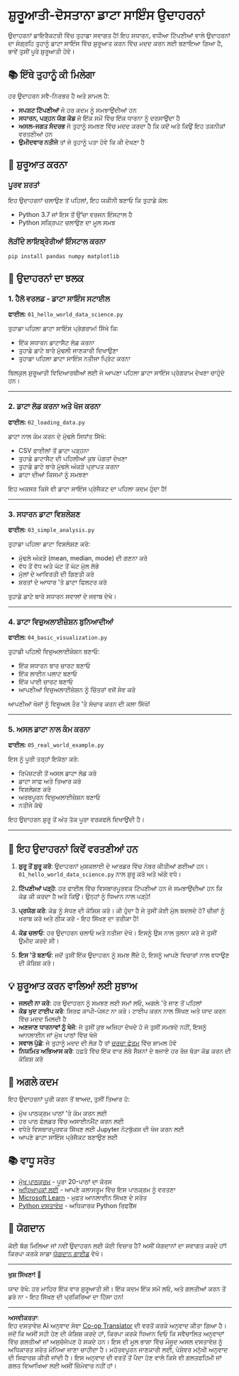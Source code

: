 <!--
CO_OP_TRANSLATOR_METADATA:
{
  "original_hash": "9bef7fd96c8f262339933117d9b3e342",
  "translation_date": "2025-10-03T13:00:26+00:00",
  "source_file": "examples/README.md",
  "language_code": "pa"
}
-->
# ਸ਼ੁਰੂਆਤੀ-ਦੋਸਤਾਨਾ ਡਾਟਾ ਸਾਇੰਸ ਉਦਾਹਰਨਾਂ

ਉਦਾਹਰਨਾਂ ਡਾਇਰੈਕਟਰੀ ਵਿੱਚ ਤੁਹਾਡਾ ਸਵਾਗਤ ਹੈ! ਇਹ ਸਧਾਰਨ, ਵਧੀਆ ਟਿੱਪਣੀਆਂ ਵਾਲੇ ਉਦਾਹਰਨਾਂ ਦਾ ਸੰਗ੍ਰਹਿ ਤੁਹਾਨੂੰ ਡਾਟਾ ਸਾਇੰਸ ਵਿੱਚ ਸ਼ੁਰੂਆਤ ਕਰਨ ਵਿੱਚ ਮਦਦ ਕਰਨ ਲਈ ਬਣਾਇਆ ਗਿਆ ਹੈ, ਭਾਵੇਂ ਤੁਸੀਂ ਪੂਰੇ ਸ਼ੁਰੂਆਤੀ ਹੋਵੋ।

## 📚 ਇੱਥੇ ਤੁਹਾਨੂੰ ਕੀ ਮਿਲੇਗਾ

ਹਰ ਉਦਾਹਰਨ ਸਵੈ-ਨਿਰਭਰ ਹੈ ਅਤੇ ਸ਼ਾਮਲ ਹੈ:
- **ਸਪਸ਼ਟ ਟਿੱਪਣੀਆਂ** ਜੋ ਹਰ ਕਦਮ ਨੂੰ ਸਮਝਾਉਂਦੀਆਂ ਹਨ
- **ਸਧਾਰਨ, ਪੜ੍ਹਨ ਯੋਗ ਕੋਡ** ਜੋ ਇੱਕ ਸਮੇਂ ਵਿੱਚ ਇੱਕ ਧਾਰਨਾ ਨੂੰ ਦਰਸਾਉਂਦਾ ਹੈ
- **ਅਸਲ-ਜਗਤ ਸੰਦਰਭ** ਜੋ ਤੁਹਾਨੂੰ ਸਮਝਣ ਵਿੱਚ ਮਦਦ ਕਰਦਾ ਹੈ ਕਿ ਕਦੋਂ ਅਤੇ ਕਿਉਂ ਇਹ ਤਕਨੀਕਾਂ ਵਰਤਣੀਆਂ ਹਨ
- **ਉਮੀਦਵਾਰ ਨਤੀਜੇ** ਤਾਂ ਜੋ ਤੁਹਾਨੂੰ ਪਤਾ ਹੋਵੇ ਕਿ ਕੀ ਦੇਖਣਾ ਹੈ

## 🚀 ਸ਼ੁਰੂਆਤ ਕਰਨਾ

### ਪੂਰਵ ਸ਼ਰਤਾਂ
ਇਹ ਉਦਾਹਰਨਾਂ ਚਲਾਉਣ ਤੋਂ ਪਹਿਲਾਂ, ਇਹ ਯਕੀਨੀ ਬਣਾਓ ਕਿ ਤੁਹਾਡੇ ਕੋਲ:
- Python 3.7 ਜਾਂ ਇਸ ਤੋਂ ਉੱਚਾ ਵਰਜਨ ਇੰਸਟਾਲ ਹੈ
- Python ਸਕ੍ਰਿਪਟ ਚਲਾਉਣ ਦਾ ਮੂਲ ਸਮਝ

### ਲੋੜੀਂਦੇ ਲਾਇਬ੍ਰੇਰੀਆਂ ਇੰਸਟਾਲ ਕਰਨਾ
```bash
pip install pandas numpy matplotlib
```

## 📖 ਉਦਾਹਰਨਾਂ ਦਾ ਝਲਕ

### 1. ਹੈਲੋ ਵਰਲਡ - ਡਾਟਾ ਸਾਇੰਸ ਸਟਾਈਲ
**ਫਾਈਲ:** `01_hello_world_data_science.py`

ਤੁਹਾਡਾ ਪਹਿਲਾ ਡਾਟਾ ਸਾਇੰਸ ਪ੍ਰੋਗਰਾਮ! ਸਿੱਖੋ ਕਿ:
- ਇੱਕ ਸਧਾਰਨ ਡਾਟਾਸੈਟ ਲੋਡ ਕਰਨਾ
- ਤੁਹਾਡੇ ਡਾਟੇ ਬਾਰੇ ਮੁੱਢਲੀ ਜਾਣਕਾਰੀ ਦਿਖਾਉਣਾ
- ਤੁਹਾਡਾ ਪਹਿਲਾ ਡਾਟਾ ਸਾਇੰਸ ਨਤੀਜਾ ਪ੍ਰਿੰਟ ਕਰਨਾ

ਬਿਲਕੁਲ ਸ਼ੁਰੂਆਤੀ ਵਿਦਿਆਰਥੀਆਂ ਲਈ ਜੋ ਆਪਣਾ ਪਹਿਲਾ ਡਾਟਾ ਸਾਇੰਸ ਪ੍ਰੋਗਰਾਮ ਦੇਖਣਾ ਚਾਹੁੰਦੇ ਹਨ।

---

### 2. ਡਾਟਾ ਲੋਡ ਕਰਨਾ ਅਤੇ ਖੋਜ ਕਰਨਾ
**ਫਾਈਲ:** `02_loading_data.py`

ਡਾਟਾ ਨਾਲ ਕੰਮ ਕਰਨ ਦੇ ਮੁੱਢਲੇ ਸਿਧਾਂਤ ਸਿੱਖੋ:
- CSV ਫਾਈਲਾਂ ਤੋਂ ਡਾਟਾ ਪੜ੍ਹਨਾ
- ਤੁਹਾਡੇ ਡਾਟਾਸੈਟ ਦੀ ਪਹਿਲੀਆਂ ਕੁਝ ਪੰਗਤਾਂ ਦੇਖਣਾ
- ਤੁਹਾਡੇ ਡਾਟੇ ਬਾਰੇ ਮੁੱਢਲੇ ਅੰਕੜੇ ਪ੍ਰਾਪਤ ਕਰਨਾ
- ਡਾਟਾ ਦੀਆਂ ਕਿਸਮਾਂ ਨੂੰ ਸਮਝਣਾ

ਇਹ ਅਕਸਰ ਕਿਸੇ ਵੀ ਡਾਟਾ ਸਾਇੰਸ ਪ੍ਰੋਜੈਕਟ ਦਾ ਪਹਿਲਾ ਕਦਮ ਹੁੰਦਾ ਹੈ!

---

### 3. ਸਧਾਰਨ ਡਾਟਾ ਵਿਸ਼ਲੇਸ਼ਣ
**ਫਾਈਲ:** `03_simple_analysis.py`

ਤੁਹਾਡਾ ਪਹਿਲਾ ਡਾਟਾ ਵਿਸ਼ਲੇਸ਼ਣ ਕਰੋ:
- ਮੁੱਢਲੇ ਅੰਕੜੇ (mean, median, mode) ਦੀ ਗਣਨਾ ਕਰੋ
- ਵੱਧ ਤੋਂ ਵੱਧ ਅਤੇ ਘੱਟ ਤੋਂ ਘੱਟ ਮੁੱਲ ਲੱਭੋ
- ਮੁੱਲਾਂ ਦੇ ਆਵਿਰਤੀ ਦੀ ਗਿਣਤੀ ਕਰੋ
- ਸ਼ਰਤਾਂ ਦੇ ਆਧਾਰ 'ਤੇ ਡਾਟਾ ਫਿਲਟਰ ਕਰੋ

ਤੁਹਾਡੇ ਡਾਟੇ ਬਾਰੇ ਸਧਾਰਨ ਸਵਾਲਾਂ ਦੇ ਜਵਾਬ ਦੇਖੋ।

---

### 4. ਡਾਟਾ ਵਿਜ਼ੁਅਲਾਈਜ਼ੇਸ਼ਨ ਬੁਨਿਆਦੀਆਂ
**ਫਾਈਲ:** `04_basic_visualization.py`

ਤੁਹਾਡੀ ਪਹਿਲੀ ਵਿਜ਼ੁਅਲਾਈਜ਼ੇਸ਼ਨ ਬਣਾਓ:
- ਇੱਕ ਸਧਾਰਨ ਬਾਰ ਚਾਰਟ ਬਣਾਓ
- ਇੱਕ ਲਾਈਨ ਪਲਾਟ ਬਣਾਓ
- ਇੱਕ ਪਾਈ ਚਾਰਟ ਬਣਾਓ
- ਆਪਣੀਆਂ ਵਿਜ਼ੁਅਲਾਈਜ਼ੇਸ਼ਨ ਨੂੰ ਚਿੱਤਰਾਂ ਵਜੋਂ ਸੇਵ ਕਰੋ

ਆਪਣੀਆਂ ਖੋਜਾਂ ਨੂੰ ਵਿਜ਼ੂਅਲ ਤੌਰ 'ਤੇ ਸੰਚਾਰ ਕਰਨ ਦੀ ਕਲਾ ਸਿੱਖੋ!

---

### 5. ਅਸਲ ਡਾਟਾ ਨਾਲ ਕੰਮ ਕਰਨਾ
**ਫਾਈਲ:** `05_real_world_example.py`

ਇਸ ਨੂੰ ਪੂਰੀ ਤਰ੍ਹਾਂ ਇਕੱਠਾ ਕਰੋ:
- ਰਿਪੋਜ਼ਟਰੀ ਤੋਂ ਅਸਲ ਡਾਟਾ ਲੋਡ ਕਰੋ
- ਡਾਟਾ ਸਾਫ਼ ਅਤੇ ਤਿਆਰ ਕਰੋ
- ਵਿਸ਼ਲੇਸ਼ਣ ਕਰੋ
- ਅਰਥਪੂਰਨ ਵਿਜ਼ੁਅਲਾਈਜ਼ੇਸ਼ਨ ਬਣਾਓ
- ਨਤੀਜੇ ਕੱਢੋ

ਇਹ ਉਦਾਹਰਨ ਸ਼ੁਰੂ ਤੋਂ ਅੰਤ ਤੱਕ ਪੂਰਾ ਵਰਕਫਲੋ ਦਿਖਾਉਂਦੀ ਹੈ।

---

## 🎯 ਇਹ ਉਦਾਹਰਨਾਂ ਕਿਵੇਂ ਵਰਤਣੀਆਂ ਹਨ

1. **ਸ਼ੁਰੂ ਤੋਂ ਸ਼ੁਰੂ ਕਰੋ**: ਉਦਾਹਰਨਾਂ ਮੁਸ਼ਕਲਾਈ ਦੇ ਆਰਡਰ ਵਿੱਚ ਨੰਬਰ ਕੀਤੀਆਂ ਗਈਆਂ ਹਨ। `01_hello_world_data_science.py` ਨਾਲ ਸ਼ੁਰੂ ਕਰੋ ਅਤੇ ਅੱਗੇ ਵਧੋ।

2. **ਟਿੱਪਣੀਆਂ ਪੜ੍ਹੋ**: ਹਰ ਫਾਈਲ ਵਿੱਚ ਵਿਸਥਾਰਪੂਰਵਕ ਟਿੱਪਣੀਆਂ ਹਨ ਜੋ ਸਮਝਾਉਂਦੀਆਂ ਹਨ ਕਿ ਕੋਡ ਕੀ ਕਰਦਾ ਹੈ ਅਤੇ ਕਿਉਂ। ਉਨ੍ਹਾਂ ਨੂੰ ਧਿਆਨ ਨਾਲ ਪੜ੍ਹੋ!

3. **ਪ੍ਰਯੋਗ ਕਰੋ**: ਕੋਡ ਨੂੰ ਸੋਧਣ ਦੀ ਕੋਸ਼ਿਸ਼ ਕਰੋ। ਕੀ ਹੁੰਦਾ ਹੈ ਜੇ ਤੁਸੀਂ ਕੋਈ ਮੁੱਲ ਬਦਲਦੇ ਹੋ? ਚੀਜ਼ਾਂ ਨੂੰ ਖਰਾਬ ਕਰੋ ਅਤੇ ਠੀਕ ਕਰੋ - ਇਹ ਸਿੱਖਣ ਦਾ ਤਰੀਕਾ ਹੈ!

4. **ਕੋਡ ਚਲਾਓ**: ਹਰ ਉਦਾਹਰਨ ਚਲਾਓ ਅਤੇ ਨਤੀਜਾ ਦੇਖੋ। ਇਸਨੂੰ ਉਸ ਨਾਲ ਤੁਲਨਾ ਕਰੋ ਜੋ ਤੁਸੀਂ ਉਮੀਦ ਕਰਦੇ ਸੀ।

5. **ਇਸ 'ਤੇ ਬਣਾਓ**: ਜਦੋਂ ਤੁਸੀਂ ਇੱਕ ਉਦਾਹਰਨ ਨੂੰ ਸਮਝ ਲੈਂਦੇ ਹੋ, ਇਸਨੂੰ ਆਪਣੇ ਵਿਚਾਰਾਂ ਨਾਲ ਵਧਾਉਣ ਦੀ ਕੋਸ਼ਿਸ਼ ਕਰੋ।

## 💡 ਸ਼ੁਰੂਆਤ ਕਰਨ ਵਾਲਿਆਂ ਲਈ ਸੁਝਾਅ

- **ਜਲਦੀ ਨਾ ਕਰੋ**: ਹਰ ਉਦਾਹਰਨ ਨੂੰ ਸਮਝਣ ਲਈ ਸਮਾਂ ਲਓ, ਅਗਲੇ 'ਤੇ ਜਾਣ ਤੋਂ ਪਹਿਲਾਂ
- **ਕੋਡ ਖੁਦ ਟਾਈਪ ਕਰੋ**: ਸਿਰਫ ਕਾਪੀ-ਪੇਸਟ ਨਾ ਕਰੋ। ਟਾਈਪ ਕਰਨ ਨਾਲ ਸਿੱਖਣ ਅਤੇ ਯਾਦ ਕਰਨ ਵਿੱਚ ਮਦਦ ਮਿਲਦੀ ਹੈ
- **ਅਣਜਾਣ ਧਾਰਨਾਵਾਂ ਨੂੰ ਖੋਜੋ**: ਜੇ ਤੁਸੀਂ ਕੁਝ ਅਜਿਹਾ ਦੇਖਦੇ ਹੋ ਜੋ ਤੁਸੀਂ ਸਮਝਦੇ ਨਹੀਂ, ਇਸਨੂੰ ਆਨਲਾਈਨ ਜਾਂ ਮੁੱਖ ਪਾਠਾਂ ਵਿੱਚ ਖੋਜੋ
- **ਸਵਾਲ ਪੁੱਛੋ**: ਜੇ ਤੁਹਾਨੂੰ ਮਦਦ ਦੀ ਲੋੜ ਹੈ ਤਾਂ [ਚਰਚਾ ਫੋਰਮ](https://github.com/microsoft/Data-Science-For-Beginners/discussions) ਵਿੱਚ ਸ਼ਾਮਲ ਹੋਵੋ
- **ਨਿਯਮਿਤ ਅਭਿਆਸ ਕਰੋ**: ਹਫ਼ਤੇ ਵਿੱਚ ਇੱਕ ਵਾਰ ਲੰਬੇ ਸੈਸ਼ਨਾਂ ਦੇ ਬਜਾਏ ਹਰ ਰੋਜ਼ ਥੋੜਾ ਕੋਡ ਕਰਨ ਦੀ ਕੋਸ਼ਿਸ਼ ਕਰੋ

## 🔗 ਅਗਲੇ ਕਦਮ

ਇਹ ਉਦਾਹਰਨਾਂ ਪੂਰੀ ਕਰਨ ਤੋਂ ਬਾਅਦ, ਤੁਸੀਂ ਤਿਆਰ ਹੋ:
- ਮੁੱਖ ਪਾਠਕ੍ਰਮ ਪਾਠਾਂ 'ਤੇ ਕੰਮ ਕਰਨ ਲਈ
- ਹਰ ਪਾਠ ਫੋਲਡਰ ਵਿੱਚ ਅਸਾਈਨਮੈਂਟ ਕਰਨ ਲਈ
- ਵਧੇਰੇ ਵਿਸਥਾਰਪੂਰਵਕ ਸਿੱਖਣ ਲਈ Jupyter ਨੋਟਬੁੱਕਸ ਦੀ ਖੋਜ ਕਰਨ ਲਈ
- ਆਪਣੇ ਡਾਟਾ ਸਾਇੰਸ ਪ੍ਰੋਜੈਕਟ ਬਣਾਉਣ ਲਈ

## 📚 ਵਾਧੂ ਸਰੋਤ

- [ਮੁੱਖ ਪਾਠਕ੍ਰਮ](../README.md) - ਪੂਰਾ 20-ਪਾਠਾਂ ਦਾ ਕੋਰਸ
- [ਅਧਿਆਪਕਾਂ ਲਈ](../for-teachers.md) - ਆਪਣੇ ਕਲਾਸਰੂਮ ਵਿੱਚ ਇਸ ਪਾਠਕ੍ਰਮ ਨੂੰ ਵਰਤਣਾ
- [Microsoft Learn](https://docs.microsoft.com/learn/) - ਮੁਫ਼ਤ ਆਨਲਾਈਨ ਸਿੱਖਣ ਦੇ ਸਰੋਤ
- [Python ਦਸਤਾਵੇਜ਼](https://docs.python.org/3/) - ਅਧਿਕਾਰਕ Python ਰਿਫਰੈਂਸ

## 🤝 ਯੋਗਦਾਨ

ਕੋਈ ਬੱਗ ਮਿਲਿਆ ਜਾਂ ਨਵੀਂ ਉਦਾਹਰਨ ਲਈ ਕੋਈ ਵਿਚਾਰ ਹੈ? ਅਸੀਂ ਯੋਗਦਾਨਾਂ ਦਾ ਸਵਾਗਤ ਕਰਦੇ ਹਾਂ! ਕਿਰਪਾ ਕਰਕੇ ਸਾਡਾ [ਯੋਗਦਾਨ ਗਾਈਡ](../CONTRIBUTING.md) ਵੇਖੋ।

---

**ਖੁਸ਼ ਸਿੱਖਣਾ! 🎉**

ਯਾਦ ਰੱਖੋ: ਹਰ ਮਾਹਿਰ ਇੱਕ ਵਾਰ ਸ਼ੁਰੂਆਤੀ ਸੀ। ਇੱਕ ਕਦਮ ਇੱਕ ਸਮੇਂ ਲਓ, ਅਤੇ ਗਲਤੀਆਂ ਕਰਨ ਤੋਂ ਡਰੋ ਨਾ - ਇਹ ਸਿੱਖਣ ਦੀ ਪ੍ਰਕਿਰਿਆ ਦਾ ਹਿੱਸਾ ਹਨ!

---

**ਅਸਵੀਕਰਤਾ**:  
ਇਹ ਦਸਤਾਵੇਜ਼ AI ਅਨੁਵਾਦ ਸੇਵਾ [Co-op Translator](https://github.com/Azure/co-op-translator) ਦੀ ਵਰਤੋਂ ਕਰਕੇ ਅਨੁਵਾਦ ਕੀਤਾ ਗਿਆ ਹੈ। ਜਦੋਂ ਕਿ ਅਸੀਂ ਸਹੀ ਹੋਣ ਦੀ ਕੋਸ਼ਿਸ਼ ਕਰਦੇ ਹਾਂ, ਕਿਰਪਾ ਕਰਕੇ ਧਿਆਨ ਦਿਓ ਕਿ ਸਵੈਚਾਲਿਤ ਅਨੁਵਾਦਾਂ ਵਿੱਚ ਗਲਤੀਆਂ ਜਾਂ ਅਸੁਚੱਜੇਪਣ ਹੋ ਸਕਦੇ ਹਨ। ਇਸ ਦੀ ਮੂਲ ਭਾਸ਼ਾ ਵਿੱਚ ਮੌਜੂਦ ਅਸਲ ਦਸਤਾਵੇਜ਼ ਨੂੰ ਅਧਿਕਾਰਤ ਸਰੋਤ ਮੰਨਿਆ ਜਾਣਾ ਚਾਹੀਦਾ ਹੈ। ਮਹੱਤਵਪੂਰਨ ਜਾਣਕਾਰੀ ਲਈ, ਪੇਸ਼ੇਵਰ ਮਨੁੱਖੀ ਅਨੁਵਾਦ ਦੀ ਸਿਫਾਰਸ਼ ਕੀਤੀ ਜਾਂਦੀ ਹੈ। ਇਸ ਅਨੁਵਾਦ ਦੀ ਵਰਤੋਂ ਤੋਂ ਪੈਦਾ ਹੋਣ ਵਾਲੇ ਕਿਸੇ ਵੀ ਗਲਤਫਹਿਮੀ ਜਾਂ ਗਲਤ ਵਿਆਖਿਆ ਲਈ ਅਸੀਂ ਜ਼ਿੰਮੇਵਾਰ ਨਹੀਂ ਹਾਂ।